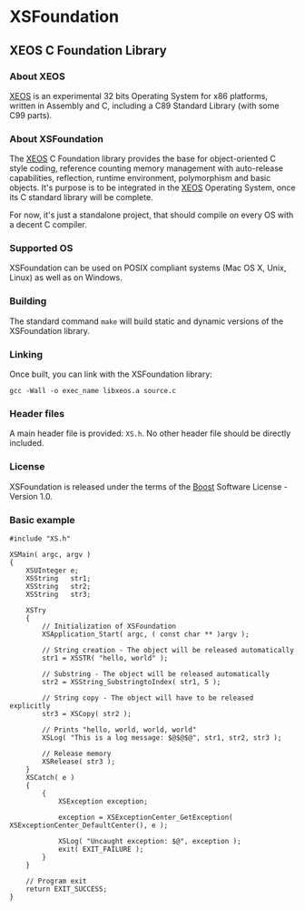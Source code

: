 XSFoundation
============

XEOS C Foundation Library
-------------------------

### About XEOS

[XEOS][1] is an experimental 32 bits Operating System for x86 platforms, written in Assembly and C, including a C89 Standard Library (with some C99 parts).

### About XSFoundation

The [XEOS][1] C Foundation library provides the base for object-oriented C style coding, reference counting memory management with auto-release capabilities, reflection, runtime environment, polymorphism and basic objects.
It's purpose is to be integrated in the [XEOS][1] Operating System, once its C standard library will be complete.

For now, it's just a standalone project, that should compile on every OS with a decent C compiler.

### Supported OS

XSFoundation can be used on POSIX compliant systems (Mac OS X, Unix, Linux) as well as on Windows.

### Building

The standard command `make` will build static and dynamic versions of the XSFoundation library.

### Linking

Once built, you can link with the XSFoundation library:

`gcc -Wall -o exec_name libxeos.a source.c`

### Header files

A main header file is provided: `XS.h`.
No other header file should be directly included.

### License

XSFoundation is released under the terms of the [Boost][2] Software License - Version 1.0.

[1]: http://www.eosgarden.com/en/opensource/xeos/   "XEOS"
[2]: http://www.boost.org/LICENSE_1_0.txt           "BOOST"

### Basic example

    #include "XS.h"

    XSMain( argc, argv )
    {
        XSUInteger e;
        XSString   str1;
        XSString   str2;
        XSString   str3;
        
        XSTry
        {
            // Initialization of XSFoundation
            XSApplication_Start( argc, ( const char ** )argv );
            
            // String creation - The object will be released automatically
            str1 = XSSTR( "hello, world" );
            
            // Substring - The object will be released automatically
            str2 = XSString_SubstringtoIndex( str1, 5 );
            
            // String copy - The object will have to be released explicitly
            str3 = XSCopy( str2 );
            
            // Prints "hello, world, world, world"    
            XSLog( "This is a log message: $@$@$@", str1, str2, str3 );
            
            // Release memory
            XSRelease( str3 );
        }
        XSCatch( e )
        {
            {
                XSException exception;
                
                exception = XSExceptionCenter_GetException( XSExceptionCenter_DefaultCenter(), e );
                
                XSLog( "Uncaught exception: $@", exception );
                exit( EXIT_FAILURE );
            }
        }
        
        // Program exit
        return EXIT_SUCCESS;
    }
